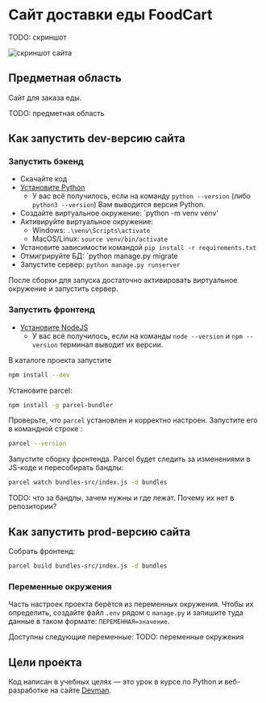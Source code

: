 # Сайт доставки еды FoodCart

TODO: скриншот

![скриншот сайта]()

## Предметная область

Сайт для заказа еды.

TODO: предметная область

## Как запустить dev-версию сайта


### Запустить бэкенд

- Скачайте код
- [Установите Python](https://www.python.org/)
    - У вас всё получилось, если на команду `python --version` (либо `python3 --version`) Вам выводится версия Python.
- Создайте виртуальное окружение: `python -m venv venv'
- Активируйте виртуальное окружение:
    - Windows: `.\venv\Scripts\activate`
    - MacOS/Linux: `source venv/bin/activate`
- Установите зависимости командой `pip install -r requirements.txt`
- Отмигрируйте БД: `python manage.py migrate
- Запустите сервер: `python manage.py runserver`

После сборки для запуска достаточно активировать виртуальное окружение и запустить сервер.

</details>

### Запустить фронтенд

- [Установите NodeJS](https://nodejs.org/en/)
    - У вас всё получилось, если на команды `node --version` и `npm --version` терминал выводит их версии.

В каталоге проекта запустите

```sh
npm install --dev
```

Установите parcel:

```sh
npm install -g parcel-bundler
```

Проверьте, что `parcel` установлен и корректно настроен. Запустите его в командной строке :

```sh
parcel --version
```

Запустите сборку фронтенда. Parcel будет следить за изменениями в JS-коде и пересобирать бандлы:

```sh
parcel watch bundles-src/index.js -d bundles
```

TODO: что за бандлы, зачем нужны и где лежат. Почему их нет в репозитории?

## Как запустить prod-версию сайта

Собрать фронтенд:

```sh
parcel build bundles-src/index.js -d bundles
```


### Переменные окружения

Часть настроек проекта берётся из переменных окружения. Чтобы их определить, создайте файл `.env` рядом с `manage.py` и запишите туда данные в таком формате: `ПЕРЕМЕННАЯ=значение`.

Доступны следующие переменные:
TODO: переменные окружения

## Цели проекта

Код написан в учебных целях — это урок в курсе по Python и веб-разработке на сайте [Devman](https://dvmn.org).
